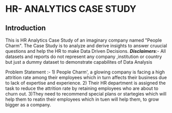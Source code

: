 # HR- ANALYTICS CASE STUDY



## Introduction
This is HR Analytics Case Study of an imaginary company named "People Charm".
The Case Study is to analyze and derive insights to answer cruucial questions and help the  HR to make Data Driven Decisions.
**_Disclaimers_**:- All datasets and reports do not represent any company ,institution or country but just a dummy dataset to demonstrate capabilites of Data Analysis

Problem Statement :- 1) People Charm', a glowing company is facing a high attrition rate among their employees which in turn affects their business due to lack of expertise and experience.
2) Their HR department is assigned the task to reduce the attrition rate by retaining employees who are about to churn out.
3)They need to recommend special plans or startegies which will help them to reatin their employees which in tuen will help them, to grow bigger as a company.
 
